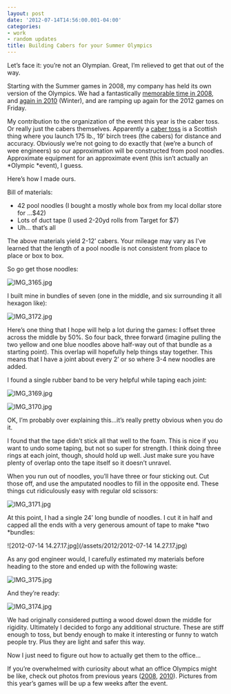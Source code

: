 ```yaml
---
layout: post
date: '2012-07-14T14:56:00.001-04:00'
categories:
- work
- random updates
title: Building Cabers for your Summer Olympics
---
```


Let’s face it: you’re not an Olympian. Great, I’m relieved to get that out of the way.

Starting with the Summer games in 2008, my company has held its own version of the Olympics. We had a fantastically [memorable time in 2008](http://www.rovisys.com/staticContent/Pictures/RovOlympics2008/index.html), and [again in 2010](http://www.rovisys.com/staticContent/Pictures/WinterOlympics2010/index.html) (Winter), and are ramping up again for the 2012 games on Friday.

My contribution to the organization of the event this year is the caber toss. Or really just the cabers themselves. Apparently a [caber toss](http://en.wikipedia.org/wiki/Caber_toss) is a Scottish thing where you launch 175 lb., 19’ birch trees (the cabers) for distance and accuracy. Obviously we’re not going to do exactly that (we’re a bunch of wee engineers) so our approximation will be constructed from pool noodles. Approximate equipment for an approximate event (this isn’t actually an *Olympic *event), I guess.

Here’s how I made ours.

Bill of materials:  

* 42 pool noodles (I bought a mostly whole box from my local dollar store for …$42)
* Lots of duct tape (I used 2-20yd rolls from Target for $7)
* Uh… that’s all

The above materials yield 2-12’ cabers. Your mileage may vary as I’ve learned that the length of a pool noodle is not consistent from place to place or box to box.

So go get those noodles:

![IMG_3165.jpg](/assets/2012/IMG_3165.jpg)

I built mine in bundles of seven (one in the middle, and six surrounding it all hexagon like):

![IMG_3172.jpg](/assets/2012/IMG_3172.jpg)

Here’s one thing that I hope will help a lot during the games: I offset three across the middle by 50%. So four back, three forward (imagine pulling the two yellow and one blue noodles above half-way out of that bundle as a starting point). This overlap will hopefully help things stay together. This means that I have a joint about every 2’ or so where 3-4 new noodles are added.

I found a single rubber band to be very helpful while taping each joint:

![IMG_3169.jpg](/assets/2012/IMG_3169.jpg)

![IMG_3170.jpg](/assets/2012/IMG_3170.jpg)

OK, I’m probably over explaining this…it’s really pretty obvious when you do it.                

I found that the tape didn’t stick all that well to the foam. This is nice if you want to undo some taping, but not so super for strength. I think doing three rings at each joint, though, should hold up well. Just make sure you have plenty of overlap onto the tape itself so it doesn’t unravel.

When you run out of noodles, you’ll have three or four sticking out. Cut those off, and use the amputated noodles to fill in the opposite end. These things cut ridiculously easy with regular old scissors:

![IMG_3171.jpg](/assets/2012/IMG_3171.jpg)

At this point, I had a single 24’ long bundle of noodles. I cut it in half and capped all the ends with a very generous amount of tape to make *two *bundles:

![2012-07-14 14.27.17.jpg](/assets/2012/2012-07-14 14.27.17.jpg)

As any god engineer would, I carefully estimated my materials before heading to the store and ended up with the following waste:

![IMG_3175.jpg](/assets/2012/IMG_3175.jpg)  

And they’re ready:

![IMG_3174.jpg](/assets/2012/IMG_3174.jpg)

We had originally considered putting a wood dowel down the middle for rigidity. Ultimately I decided to forgo any additional structure. These are stiff enough to toss, but bendy enough to make it interesting or funny to watch people try. Plus they are light and safer this way.

Now I just need to figure out how to actually get them to the office…

If you’re overwhelmed with curiosity about what an office Olympics might be like, check out photos from previous years ([2008](http://www.rovisys.com/staticContent/Pictures/RovOlympics2008/index.html), [2010](http://www.rovisys.com/staticContent/Pictures/WinterOlympics2010/index.html)). Pictures from this year’s games will be up a few weeks after the event.